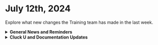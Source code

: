 # July 12th, 2024

Explore what new changes the Training team has made in the last week.

<details>

<summary><strong>General News and Reminders</strong></summary>

* **Game Tip of the Week:**&#x20;
* **SHOUT OUTS** **TO:**
  * Tom, Tim, Nalin, David, Dustin, Zachary, Nicholas, Skyler, William, Jeremy, Eulogio, Mike
  * Bryan :100: and Sander :100: with perfect scores
  * Congrats on them for passing the [foundations-certification.md](../../cluck-university/rewst-foundations-10x/foundations-certification.md "mention") Exam, and collecting your prestigious **Certified Rewster** badge in Discord. &#x20;
* Join us in our [Cluck-U Discord channel](https://discord.com/channels/936789089703845988/1121465945295167588) if you have any questions, comments, or concerns!

</details>

<details>

<summary><strong>Cluck U and Documentation Updates</strong></summary>

**What's New at Cluck University?**

* The Rewst 204 videos is now available: [https://youtu.be/WJilDLZZrH8](https://youtu.be/WJilDLZZrH8)
* Rewst 205 sign ups will be available very very soon. Find out first in Discord.

**The List of Reminders:**

* We'd love to get your feedback on our Training and Documentation! [Please fill out this form to let us know how we can improve](https://app.sli.do/event/m8C3AjPUnuDgpkVDmPsQL3)!
* You can make training and documentation requests at [https://rewst.canny.io/](https://rewst.canny.io/)
* [Sign up for the Office Hours](https://calendly.com/cluck-u/office-hours?) and the[ ROC AMA](https://calendly.com/cluck-u/roc-ama) to work through any questions you have during and after training!

**New & Updated Pages:**

* [june-21-2024-post-flow-glow.md](../roc-open-mics/june-21-2024-post-flow-glow.md "mention") page added
* [july-5-2024-freedom-to-innovate-day.md](../roc-open-mics/july-5-2024-freedom-to-innovate-day.md "mention") page added
* [custom-integrations](../../documentation/integrations/other/custom-integrations/ "mention") section added and [custom-integrations-v2.md](../../documentation/integrations/custom-integrations/custom-integrations-v2.md "mention") page added&#x20;

</details>

